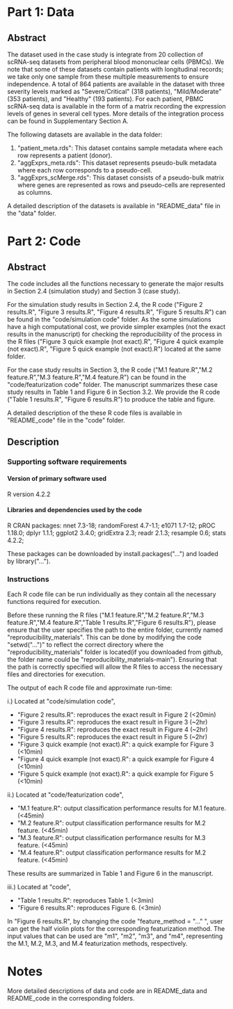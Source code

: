 

# Part 1: Data

## Abstract

The dataset used in the case study is integrate from 20 collection of scRNA-seq datasets from peripheral blood mononuclear cells (PBMCs).   We note that some of these datasets contain patients with longitudinal records; we take only one sample from these multiple measurements to ensure independence. A total of 864 patients are available in the dataset  with three severity levels marked as "Severe/Critical" (318 patients), "Mild/Moderate" (353 patients), and "Healthy" (193 patients). For each patient, PBMC scRNA-seq data is available in the form of a matrix recording the expression levels of genes in several cell types. More details of the integration process can be found in Supplementary Section A. 

The following datasets are available in the data folder:

1. "patient_meta.rds": This dataset contains sample metadata where each row represents a patient (donor). 
2. "aggExprs_meta.rds": This dataset represents pseudo-bulk metadata where each row corresponds to a pseudo-cell. 
3. "aggExprs_scMerge.rds": This dataset consists of a pseudo-bulk matrix where genes are represented as rows and pseudo-cells are represented as columns.

A detailed description of the datasets is available in "README_data" file in the "data" folder.


# Part 2: Code

## Abstract



The code includes all the functions necessary to generate the major results in Section 2.4 (simulation study) and Section 3 (case study). 

For the simulation study results in Section 2.4, the R code ("Figure 2 results.R", "Figure 3 results.R", "Figure 4 results.R", "Figure 5 results.R") can be found in the "code/simulation code" folder. As the some simulations have a high computational cost, we provide simpler examples (not the exact results in the manuscript) for checking the reproducibility of the process in the R files ("Figure 3 quick example (not exact).R", "Figure 4 quick example (not exact).R", "Figure 5 quick example (not exact).R") located at the same folder.

For the case study results in Section 3, the R code ("M.1 feature.R","M.2 feature.R","M.3 feature.R","M.4 feature.R") can be found in the "code/featurization code" folder. The manuscript summarizes these case study results in Table 1 and Figure 6 in Section 3.2. We provide the R code ("Table 1 results.R", "Figure 6 results.R") to produce the table and figure.  

A detailed description of the these R code files is available in "README_code" file in the "code" folder.


## Description

### Supporting software requirements

#### Version of primary software used

R version 4.2.2

#### Libraries and dependencies used by the code

R CRAN packages:
nnet 7.3-18;
randomForest 4.7-1.1;
e1071 1.7-12;
pROC 1.18.0;
dplyr 1.1.1;
ggplot2 3.4.0;
gridExtra 2.3;
readr 2.1.3;
resample 0.6;
stats 4.2.2;

These packages can be downloaded by install.packages("...") and loaded by library("...").


### Instructions

<!--
Describe how to use the materials provided to reproduce analyses in the manuscript. Additional details can be provided in file(s) accompanying the reproducibility materials. If no workflow is provided, please state this and say why (e.g., if the paper contains no computational work).
-->

Each R code file can be run individually as they contain all the necessary functions required for execution.

Before these running the R files ("M.1 feature.R","M.2 feature.R","M.3 feature.R","M.4 feature.R","Table 1 results.R","Figure 6 results.R"), please ensure that the user specifies the path to the entire folder, currently named "reproducibility_materials". This can be done by modifying the code "setwd("...")" to reflect the correct directory where the "reproducibility_materials" folder is located(if you downloaded from github, the folder name could be "reproducibility_materials-main"). Ensuring that the path is correctly specified will allow the R files to access the necessary files and directories for execution.

The output of each R code file and approximate run-time:

  i.) Located at "code/simulation code",

  * "Figure 2 results.R": reproduces the exact result in Figure 2 (<20min)
  * "Figure 3 results.R": reproduces the exact result in Figure 3 (~2hr)
  * "Figure 4 results.R": reproduces the exact result in Figure 4 (~2hr)
  * "Figure 5 results.R": reproduces the exact result in Figure 5 (~2hr)
  * "Figure 3 quick example (not exact).R": a quick example for Figure 3 (<10min)
  * "Figure 4 quick example (not exact).R": a quick example for Figure 4 (<10min)
  * "Figure 5 quick example (not exact).R": a quick example for Figure 5 (<10min)


  ii.) Located at "code/featurization code",
  
  * "M.1 feature.R": output classification performance results for M.1 feature. (<45min)
  * "M.2 feature.R": output classification performance results for M.2 feature. (<45min)
  * "M.3 feature.R": output classification performance results for M.3 feature. (<45min)
  * "M.4 feature.R": output classification performance results for M.2 feature. (<45min)
  
  These results are summarized in Table 1 and Figure 6 in the manuscript.

  iii.) Located at "code",
  
  * "Table 1 results.R": reproduces Table 1. (<3min)
  * "Figure 6 results.R": reproduces Figure 6. (<3min)
  
  In "Figure 6 results.R", by changing the code "feature_method = "..." ", user can get the half violin plots for the corresponding featurization method. 
The input values that can be used are "m1", "m2", "m3", and "m4", representing the M.1, M.2, M.3, and M.4 featurization methods, respectively. 


# Notes 
More detailed descriptions of data and code are in README_data and README_code in the corresponding folders.


